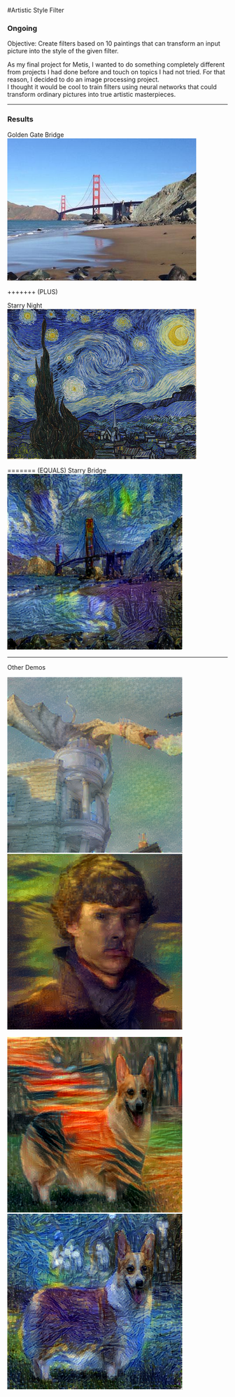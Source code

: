 #Artistic Style Filter
### Ongoing

Objective: Create filters based on 10 paintings that can transform an input picture into the style of the given filter.
  
As my final project for Metis, I wanted to do something completely different from projects I had done before and touch on topics I had not tried. For that reason, I decided to do an image processing project.   
I thought it would be cool to train filters using neural networks that could transform ordinary pictures into true artistic masterpieces.

-------------------------------------------------------------------------------------------

### Results

Golden Gate Bridge
![](./demo_images/goldengate.jpg)

+++++++ (PLUS)

Starry Night
![](./demo_images/StarryNight.jpg)

======= (EQUALS)
Starry Bridge
![](./demo_images/bridge+starry.png)

------------------------------------------------------------------------------------------
Other Demos

![](./demo_images/dragon+sunrise.png) ![](./demo_images/benedict+monalisa.png) 

![](./demo_images/dog+scream.png) ![](./demo_images/dog+starry.png) 

